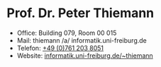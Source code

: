 # Prof. Dr. Peter Thiemann

- Office: Building 079, Room 00 015
- Mail: thiemann /a/ informatik.uni-freiburg.de
- Telefon: [+49 (0)761 203 8051](callto:+497612038051)
- Website: [informatik.uni-freiburg.de/~thiemann](http://www2.informatik.uni-freiburg.de/~thiemann/)